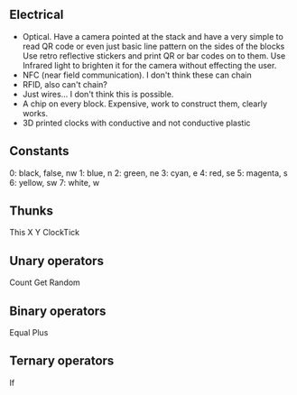 Electrical
---

* Optical. Have a camera pointed at the stack and have a very simple to
  read QR code or even just basic line pattern on the sides of the blocks
  Use retro reflective stickers and print QR or bar codes on to them. Use
  Infrared light to brighten it for the camera without effecting the user.
* NFC (near field communication). I don't think these can chain
* RFID, also can't chain?
* Just wires... I don't think this is possible.
* A chip on every block. Expensive, work to construct them, clearly works.
* 3D printed clocks with conductive and not conductive plastic

Constants
---
0: black, false, nw
1: blue, n
2: green, ne
3: cyan, e
4: red, se
5: magenta, s
6: yellow, sw
7: white, w

Thunks
---
This
X
Y
ClockTick

Unary operators
---
Count
Get
Random

Binary operators
---
Equal
Plus

Ternary operators
---
If
